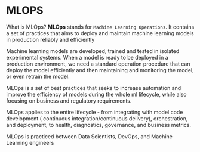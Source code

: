 # MLOPS

What is MLOps?
**MLOps** stands for `Machine Learning Operations`. It contains a set of practices that aims to deploy and 
maintain machine learning models in production reliably and efficiently


Machine learning models are developed, trained and tested in isolated experimental systems. When a model is ready to 
be deployed in a production environment, we need a standard operation procedure that can deploy the model efficiently 
and then maintaining and monitoring the model, or even retrain the model.

MLOps is a set of best practices that seeks to increase automation and improve the efficiency of models during
the whole ml lifecycle, while also focusing on business and regulatory requirements.  
 
MLOps applies to the entire lifecycle - from integrating with model code development ( 
continuous integration/continuous delivery), orchestration, and deployment, to health, diagnostics, governance, 
and business metrics. 


MLOps is practiced between Data Scientists, DevOps, and Machine Learning engineers  
